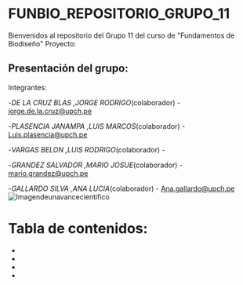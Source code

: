 # FUNBIO_REPOSITORIO_GRUPO_11

Bienvenidos al repositorio del Grupo 11 del curso de "Fundamentos de Biodiseño"
Proyecto:


## Presentación del grupo:
Integrantes:

-*DE LA CRUZ BLAS ,JORGE RODRIGO*(colaborador) - jorge.de.la.cruz@upch.pe

-*PLASENCIA JANAMPA ,LUIS MARCOS*(colaborador) - Luis.plasencia@upch.pe      

-*VARGAS BELON ,LUIS RODRIGO*(colaborador) - 

-*GRANDEZ SALVADOR ,MARIO JOSUE*(colaborador) - mario.grandez@upch.pe

-*GALLARDO SILVA ,ANA LUCIA*(colaborador) - 
Ana.gallardo@upch.pe
 ![Imagendeunavancecientifico][def]

[def]: https://assets.mofoprod.net/network/images/pasted_image_0.original.png



# Tabla de contenidos:

*

*

*

*

